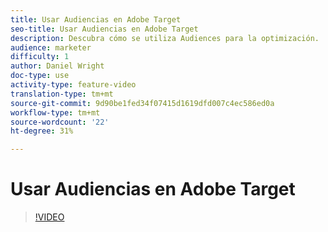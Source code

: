 ```yaml
---
title: Usar Audiencias en Adobe Target
seo-title: Usar Audiencias en Adobe Target
description: Descubra cómo se utiliza Audiences para la optimización.
audience: marketer
difficulty: 1
author: Daniel Wright
doc-type: use
activity-type: feature-video
translation-type: tm+mt
source-git-commit: 9d90be1fed34f07415d1619dfd007c4ec586ed0a
workflow-type: tm+mt
source-wordcount: '22'
ht-degree: 31%

---
```



# Usar Audiencias en Adobe Target

>[!VIDEO](https://video.tv.adobe.com/v/17398/?quality=12)